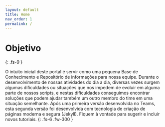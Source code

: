 ```yaml
---
layout: default
title: Home
nav_order: 1
permalink: /
---
```


# Objetivo
{: .fs-9 }

O intuito inicial deste portal é servir como uma pequena Base de Conhecimento e Repositório de informações para nossa equipe. Durante o desenvolvimento de nossas atividades do dia a dia, diversas vezes surgem algumas dificuldades ou situações que nos impedem de evoluir em alguma parte de nossos scripts, e nestas dificuldades conseguimos encontrar soluções que podem ajudar também um outro membro do time em uma situação semelhante. Após uma primeira versão desenvolvida no Teams, esta segunda versão foi desenvolvida com tecnologia de criação de páginas moderna e segura (Jekyll). Fiquem à vontade para sugerir e incluir novos tutoriais.
{: .fs-6 .fw-300 }
